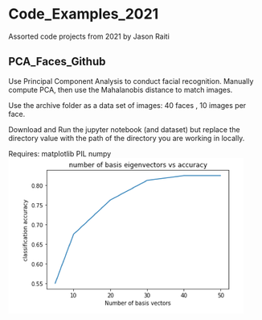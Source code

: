 # Code_Examples_2021
Assorted code projects from 2021 by Jason Raiti

## PCA_Faces_Github
Use Principal Component Analysis to conduct facial recognition. 
Manually compute PCA, then use the Mahalanobis distance to match images.

Use the archive folder as a data set of images: 40 faces , 10 images per face.

Download and Run the jupyter notebook (and dataset) but replace the directory value with the path of the directory you are working in locally.

Requires: 
matplotlib
PIL
numpy 
![Alt text](PCA_Faces_Github/acc_vs_basis.png?raw=true "Accuracy of Facial Recognition vs Number of Eigen Vectors in Basis Set")

